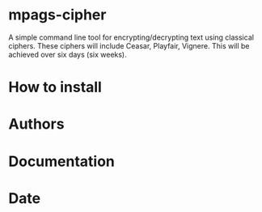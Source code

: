 # mpags-cipher
A simple command line tool for encrypting/decrypting text using classical ciphers. These ciphers will include Ceasar, Playfair, Vignere. This will be achieved over six days (six weeks).

# How to install

# Authors

# Documentation

# Date